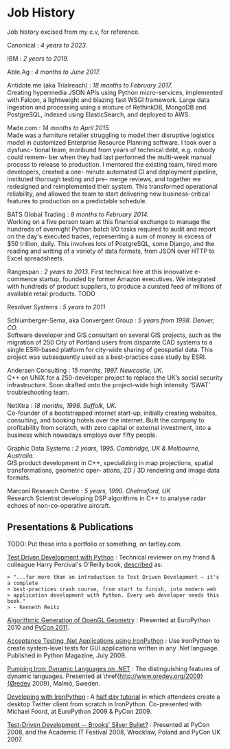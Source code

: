 # Job History

Job history excised from my c.v, for reference.

Canonical
:   *4 years to 2023.*

IBM
:   *2 years to 2019.*

Able.Ag
:   *4 months to June 2017.*

Antidote.me (aka Trialreach)
:   *18 months to February 2017.*\
Creating hypermedia JSON APIs using Python micro-services, implemented with Falcon, a lightweight
and blazing fast WSGI framework. Large data ingestion and processing using a mixture of RethinkDB,
MongoDB and PostgreSQL, indexed using ElasticSearch, and deployed to AWS.

Made.com
:   *14 months to April 2015.*\
Made was a furniture retailer struggling to model their disruptive logistics
model in customized Enterprise Resource Planning software. I took over a
dysfunc- tional team, moribund from years of technical debt, e.g. nobody could
remem- ber when they had last performed the multi-week manual process to
release to production. I mentored the existing team, hired more developers,
created a one- minute automated CI and deployment pipeline, instituted thorough
testing and pre- merge reviews, and together we redesigned and reimplemented
their system. This transformed operational reliability, and allowed the team to
start delivering new business-critical features to production on a predictable
schedule.

BATS Global Trading
:   *8 months to February 2014.*\
Working on a five person team at this financial exchange to manage the hundreds
of overnight Python batch I/O tasks required to audit and report on the day's
executed trades, representing a sum of money in excess of $50 trillion, daily.
This involves lots of PostgreSQL, some Django, and the reading and writing of a
variety of data formats, from JSON over HTTP to Excel spreadsheets.

Rangespan
:   *2 years to 2013.*
First technical hire at this innovative e-commerce startup, founded by former
Amazon executives. We integrated with hundreds of product suppliers, to
produce a curated feed of millions of available retail products.
TODO

Resolver Systems
:   *5 years to 2011*

Schlumberger-Sema, aka Convergent Group
:   *5 years from 1998. Denver, CO.*\
Software developer and GIS consultant on several GIS projects, such as the
migration of 250 City of Portland users from disparate CAD systems to a single
ESRI-based platform for city-wide sharing of geospatial data. This project was
subsequently used as a best-practice case study by ESRI.

Andersen Consulting
:   *15 months, 1997. Newcastle, UK.*\
C++ on UNIX for a 250-developer project to replace the UK’s social security
infrastructure. Soon drafted onto the project-wide high intensity ‘SWAT’
troubleshooting team.

NetXtra
:   *18 months, 1996. Suffolk, UK.*\
Co-founder of a bootstrapped internet start-up, initially creating websites,
consulting, and booking hotels over the internet. Built the company to
profitability from scratch, with zero capital or external investment, into a
business which nowadays employs over fifty people.

Graphic Data Systems
:   *2 years, 1995. Cambridge, UK & Melbourne, Australia.*\
GIS product development in C++, specializing in map projections, spatial
transformations, geometric oper- ations, 2D / 3D rendering and image data
formats.

Marconi Research Centre
:   *5 years, 1990. Chelmsford, UK*\
Research Scientist developing DSP algorithms in C++ to analyse radar echoes of
non-co-operative aircraft.

## Presentations & Publications

TODO: Put these into a portfolio or something, on tartley.com.

[Test Driven Development with Python](https://www.obeythetestinggoat.com)
: Technical reviewer on my friend \& colleague Harry Percival's O'Reilly book,
  [described](http://www.obeythetestinggoat.com/book/praise.harry.html) as:

    > "...far more than an introduction to Test Driven Development — it's a complete
    > best-practices crash course, from start to finish, into modern web
    > application development with Python. Every web developer needs this book."
    > - Kenneth Reitz

[Algorithmic Generation of OpenGL Geometry](https://www.tartley.com/posts/flying-high-opengl-from-python-part-2)
: Presented at EuroPython 2010 and
[PyCon 2011](http://us.pycon.org/2011/schedule/presentations/54).

[Acceptance Testing .Net Applications using IronPython](https://www.tartley.com/posts/acceptance-testing-net-applications-using-ironpython)
: Use IronPython to create system-level tests for GUI applications written in
any .Net language. Published in Python Magazine, July 2009.

[Pumping Iron: Dynamic Languages on .NET](https://www.tartley.com/posts/pumping-iron-dynamic-languages-on-net)
: The distinguishing features of dynamic languages. Presented at
\href{http://www.oredev.org/2009}{Øredev 2009}, Malmö, Sweden.

[Developing with IronPython](http://ep2009.europython.eu/talks/talk\_abstracts/\#talk2)
: A [half day tutorial](https://photos.app.goo.gl/CZuXpvS1v4gg7mHU7) in which
attendees create a desktop Twitter client from scratch in IronPython.
Co-presented with Michael Foord, at EuroPython 2009 & PyCon 2009.

[Test-Driven Development -- Brooks' Silver Bullet?](https://www.tartley.com/posts/pycon-2008-chicago-usa)
: Presented at PyCon 2008, and the Academic IT Festival 2008, Wrocklaw, Poland and PyCon UK 2007.


